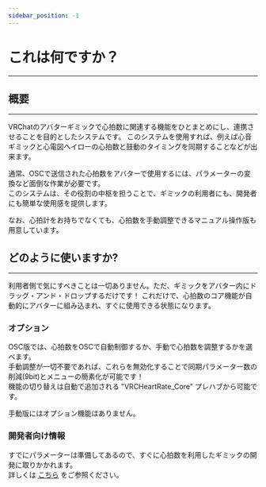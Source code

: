 ```yaml
---
sidebar_position: -1
---
```


# これは何ですか？
<hr/>

## 概要
<hr/>
VRChatのアバターギミックで心拍数に関連する機能をひとまとめにし、連携させることを目的としたシステムです。  
このシステムを使用すれば、例えば心音ギミックと心電図ヘイローの心拍数と鼓動のタイミングを同期することなどが出来ます。

通常、OSCで送信された心拍数をアバターで使用するには、パラメーターの変換など面倒な作業が必要です。  
このシステムは、その役割の中枢を担うことで、ギミックの利用者にも、開発者にも簡単な使用感を提供します。

なお、心拍計をお持ちでなくても、心拍数を手動調整できるマニュアル操作版も用意しています。

## どのように使いますか?
<hr/>
利用者側で気にすべきことは一切ありません。ただ、ギミックをアバター内にドラッグ・アンド・ドロップするだけです！  
これだけで、心拍数のコア機能が自動的にアバターに組み込まれ、すぐに使用できる状態になります。  

### オプション
OSC版では、心拍数をOSCで自動制御するか、手動で心拍数を調整するかを選べます。  
手動調整が一切不要であれば、これらを無効化することで同期パラメーター数の削減(9bit)とメニューの簡素化が可能です！  
機能の切り替えは自動で追加される "VRCHeartRate_Core" プレハブから可能です。

手動版にはオプション機能はありません。

### 開発者向け情報
すでにパラメーターは準備してあるので、すぐに心拍数を利用したギミックの開発に取りかかれます。  
詳しくは [こちら](../development) をご参照ください。